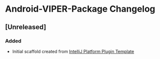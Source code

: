 <!-- Keep a Changelog guide -> https://keepachangelog.com -->

# Android-VIPER-Package Changelog

## [Unreleased]
### Added
- Initial scaffold created from [IntelliJ Platform Plugin Template](https://github.com/JetBrains/intellij-platform-plugin-template)
